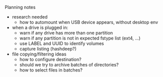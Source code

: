 Planning notes

 * research needed
   * how to automount when USB device appears, without desktop env
 * when a drive is plugged in:
   * warn if any drive has more than one partition
   * warn if any partition is not in expected fstype list (ext4, ...)
   * use LABEL and UUID to identify volumes
   * capture listing (hashdeep?)
 * file copying/filtering ideas
   * how to configure destination?
   * should we try to archive batches of directories?
   * how to select files in batches?
